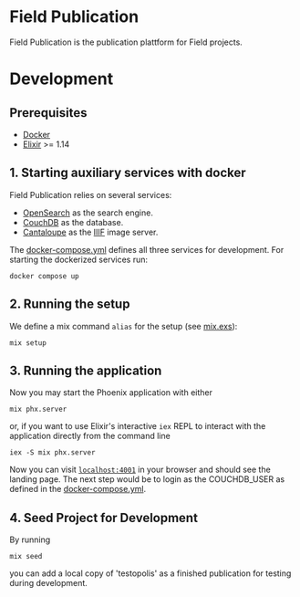 # Field Publication

Field Publication is the publication plattform for Field projects. 

# Development

## Prerequisites

* [Docker](https://www.docker.com/)
* [Elixir](https://elixir-lang.org/) >= 1.14

## 1. Starting auxiliary services with docker

Field Publication relies on several services:
- [OpenSearch](https://opensearch.org/) as the search engine.
- [CouchDB](https://couchdb.apache.org) as the database.
- [Cantaloupe](https://cantaloupe-project.github.io/) as the [IIIF](https://iiif.io/) image server.

The [docker-compose.yml](docker-compose.yml) defines all three services for development. For starting the dockerized services run:
```
docker compose up
```

## 2. Running the setup

We define a mix command `alias` for the setup (see [mix.exs](mix.exs)):
```
mix setup
```

## 3. Running the application
Now you may start the Phoenix application with either
```
mix phx.server
```

or, if you want to use Elixir's interactive `iex` REPL to interact with the application directly from the command line

```
iex -S mix phx.server
```

Now you can visit [`localhost:4001`](http://localhost:4001) in your browser and should see the landing page. The next step would be to login as the COUCHDB_USER as defined in the [docker-compose.yml](docker-compose.yml). 


## 4. Seed Project for Development
By running

```
mix seed
```

you can add a local copy of 'testopolis' as a finished publication for testing during development.